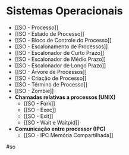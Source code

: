 # Sistemas Operacionais

- [[SO - Processo]]
- [[SO - Estado de Processo]]
- [[SO - Bloco de Controle do Processo]]
- [[SO - Escalonamento de Processos]]
- [[SO - Escalonador de Curto Prazo]]
- [[SO - Escalonador de Médio Prazo]]
- [[SO - Escalonador de Longo Prazo]]
- [[SO - Árvore de Processos]]
- [[SO - Criação de Processo]]
- [[SO - Término de Processo]]
- [[SO - Zombie]]
- **Chamadas relativas a processos (UNIX)**
	- [[SO - Fork]]
	- [[SO - Exec]]
	- [[SO - Exit]]
	- [[SO - Wait e Waitpid]]
- **Comunicação entre processor (IPC)**
	- [[SO - IPC Memória Compartilhada]]

#so